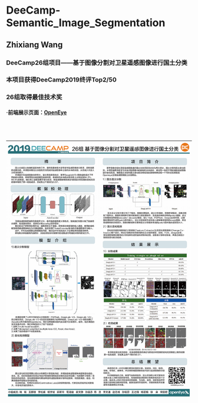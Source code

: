 # DeeCamp-Semantic_Image_Segmentation
## Zhixiang Wang

### DeeCamp26组项目——基于图像分割对卫星遥感图像进行国土分类
### 本项目获得DeeCamp2019终评Top2/50
### 26组取得最佳技术奖

#### ·前端展示页面：[OpenEye](http://49.232.23.37/index.html)
<br>
<br>

![](./26组poster展示.png)
